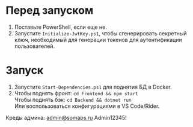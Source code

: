# Перед запуском

1. Поставьте PowerShell, если еще не.
2. Запустите `Initialize-JwtKey.ps1`, чтобы сгенерировать секретный ключ, 
    необходимый для генерации токенов для аутентификации пользователей.

# Запуск

1. Запустите `Start-Dependencies.ps1` для поднятия БД в Docker.
2. Чтобы поднять фронт: `cd Frontend && npm start`  
    Чтобы поднять бэк: `cd Backend && dotnet run`  
    Или воспользоваться конфигурациями в VS Code/Rider.

Креды админа: admin@somaps.ru Admin12345!
